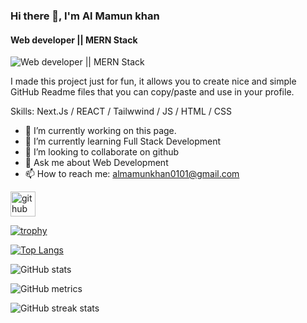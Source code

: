 ### Hi there 👋, I'm Al Mamun khan
#### Web developer || MERN Stack
![Web developer || MERN Stack](https://arturssmirnovs.github.io/github-profile-readme-generator/images/banner.png)

I made this project just for fun, it allows you to create nice and simple GitHub Readme files that you can copy/paste and use in your profile.

Skills: Next.Js / REACT / Tailwwind / JS / HTML / CSS

- 🔭 I’m currently working on this page. 
- 🌱 I’m currently learning Full Stack Development 
- 👯 I’m looking to collaborate on github 
- 💬 Ask me about Web Development 
- 📫 How to reach me: almamunkhan0101@gmail.com 


[<img src='https://cdn.jsdelivr.net/npm/simple-icons@3.0.1/icons/github.svg' alt='github' height='40'>](https://github.com/almamun0101)  

[![trophy](https://github-profile-trophy.vercel.app/?username=almamun0101)](https://github.com/ryo-ma/github-profile-trophy)

[![Top Langs](https://github-readme-stats.vercel.app/api/top-langs/?username=almamun0101)](https://github.com/anuraghazra/github-readme-stats)

![GitHub stats](https://github-readme-stats.vercel.app/api?username=almamun0101&show_icons=true&count_private=true)  

![GitHub metrics](https://metrics.lecoq.io/almamun0101)  

![GitHub streak stats](https://streak-stats.demolab.com/?user=almamun0101)  

